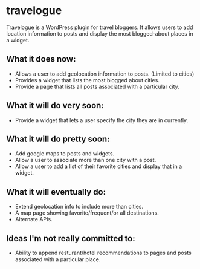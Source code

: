 travelogue
==========

Travelogue is a WordPress plugin for travel bloggers. It allows users to add location information to posts and display the most blogged-about places in a widget. 


What it does now:
-----------------

* Allows a user to add geolocation information to posts. (Limited to cities)
* Provides a widget that lists the most blogged about cities.
* Provide a page that lists all posts associated with a particular city.


What it will do very soon:
--------------------------

* Provide a widget that lets a user specify the city they are in currently.


What it will do pretty soon:
-----------------------------

* Add google maps to posts and widgets. 
* Allow a user to associate more than one city with a post. 
* Allow a user to add a list of their favorite cities and display that in a widget. 


What it will eventually do:
----------------------------

* Extend geolocation info to include more than cities.
* A map page showing favorite/frequent/or all destinations. 
* Alternate APIs.


Ideas I'm not really committed to:
----------------------------------

* Ability to append resturant/hotel recommendations to pages and posts associated with a particular place. 

